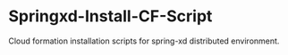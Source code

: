 # Springxd-Install-CF-Script
Cloud formation installation scripts for spring-xd distributed environment.
